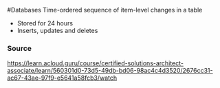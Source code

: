 #Databases 
Time-ordered sequence of item-level changes in a table
* Stored for 24 hours
* Inserts, updates and deletes
### Source
https://learn.acloud.guru/course/certified-solutions-architect-associate/learn/560301d0-73d5-49db-bd06-98ac4c4d3520/2676cc31-ac67-43ae-97f9-e5641a58fcb3/watch